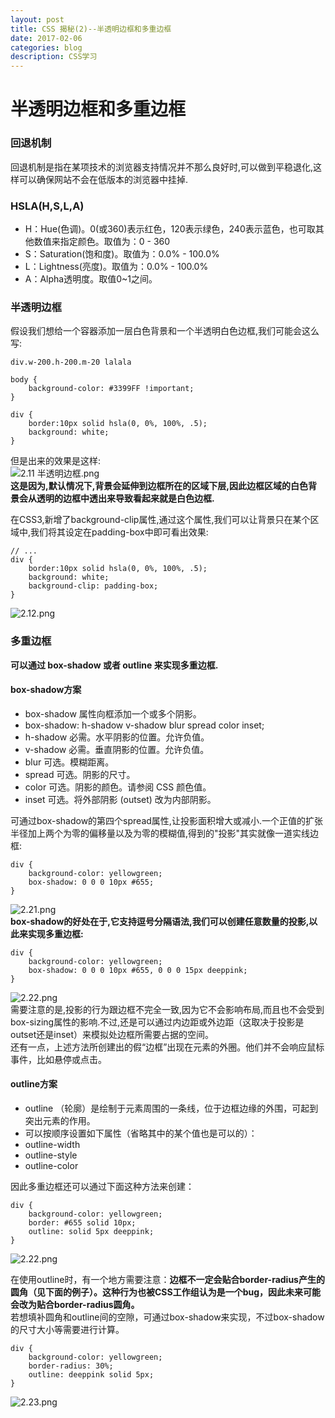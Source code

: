 ```yaml
---
layout: post
title: CSS 揭秘(2)--半透明边框和多重边框  
date: 2017-02-06
categories: blog
description: CSS学习
---
```


# 半透明边框和多重边框            

### 回退机制      
回退机制是指在某项技术的浏览器支持情况并不那么良好时,可以做到平稳退化,这样可以确保网站不会在低版本的浏览器中挂掉.      

### HSLA(H,S,L,A)      
 - H：Hue(色调)。0(或360)表示红色，120表示绿色，240表示蓝色，也可取其他数值来指定颜色。取值为：0 - 360      
 - S：Saturation(饱和度)。取值为：0.0% - 100.0%      
 - L：Lightness(亮度)。取值为：0.0% - 100.0%      
 - A：Alpha透明度。取值0~1之间。      

### 半透明边框      
假设我们想给一个容器添加一层白色背景和一个半透明白色边框,我们可能会这么写:      

```
div.w-200.h-200.m-20 lalala

body {
	background-color: #3399FF !important;
}

div {
	border:10px solid hsla(0, 0%, 100%, .5);
	background: white;
}
```
但是出来的效果是这样:      
![2.11 半透明边框.png](http://upload-images.jianshu.io/upload_images/3001083-81156c89d9dfca12.png?imageMogr2/auto-orient/strip%7CimageView2/2/w/1240)      
**这是因为,默认情况下,背景会延伸到边框所在的区域下层,因此边框区域的白色背景会从透明的边框中透出来导致看起来就是白色边框.**      

在CSS3,新增了background-clip属性,通过这个属性,我们可以让背景只在某个区域中,我们将其设定在padding-box中即可看出效果:      

```
// ...
div {
	border:10px solid hsla(0, 0%, 100%, .5);
	background: white;
	background-clip: padding-box;
}
```
![2.12.png](http://upload-images.jianshu.io/upload_images/3001083-c1b26dc4e5d06659.png?imageMogr2/auto-orient/strip%7CimageView2/2/w/1240)      

### 多重边框      
**可以通过 box-shadow 或者 outline 来实现多重边框.**      

#### box-shadow方案      
 - box-shadow 属性向框添加一个或多个阴影。      
 - box-shadow: h-shadow v-shadow blur spread color inset;      
 - h-shadow	必需。水平阴影的位置。允许负值。      
 - v-shadow	必需。垂直阴影的位置。允许负值。      
 - blur	可选。模糊距离。      
 - spread	可选。阴影的尺寸。      
 - color	可选。阴影的颜色。请参阅 CSS 颜色值。      
 - inset	可选。将外部阴影 (outset) 改为内部阴影。      

可通过box-shadow的第四个spread属性,让投影面积增大或减小.一个正值的扩张半径加上两个为零的偏移量以及为零的模糊值,得到的"投影"其实就像一道实线边框:      

```
div {
	background-color: yellowgreen;
	box-shadow: 0 0 0 10px #655;
}
```
![2.21.png](http://upload-images.jianshu.io/upload_images/3001083-c67f121cbe60b2c2.png?imageMogr2/auto-orient/strip%7CimageView2/2/w/1240)      
**box-shadow的好处在于,它支持逗号分隔语法,我们可以创建任意数量的投影,以此来实现多重边框:**      

```
div {
	background-color: yellowgreen;
	box-shadow: 0 0 0 10px #655, 0 0 0 15px deeppink;
}
```
![2.22.png](http://upload-images.jianshu.io/upload_images/3001083-046d916a334c7903.png?imageMogr2/auto-orient/strip%7CimageView2/2/w/1240)      
需要注意的是,投影的行为跟边框不完全一致,因为它不会影响布局,而且也不会受到box-sizing属性的影响.不过,还是可以通过内边距或外边距（这取决于投影是outset还是inset）来模拟处边框所需要占据的空间。      
还有一点，上述方法所创建出的假“边框”出现在元素的外圈。他们并不会响应鼠标事件，比如悬停或点击。      

#### outline方案      
 - outline （轮廓）是绘制于元素周围的一条线，位于边框边缘的外围，可起到突出元素的作用。      
 - 可以按顺序设置如下属性（省略其中的某个值也是可以的）：      
 - outline-width      
 - outline-style                  
 - outline-color       

因此多重边框还可以通过下面这种方法来创建：      

```
div {
	background-color: yellowgreen;
	border: #655 solid 10px; 
	outline: solid 5px deeppink;
}
```
![2.22.png](http://upload-images.jianshu.io/upload_images/3001083-046d916a334c7903.png?imageMogr2/auto-orient/strip%7CimageView2/2/w/1240)      

在使用outline时，有一个地方需要注意：**边框不一定会贴合border-radius产生的圆角（见下面的例子）。这种行为也被CSS工作组认为是一个bug，因此未来可能会改为贴合border-radius圆角。**      
若想填补圆角和outline间的空隙，可通过box-shadow来实现，不过box-shadow的尺寸大小等需要进行计算。      

```
div {
	background-color: yellowgreen;
	border-radius: 30%;	
	outline: deeppink solid 5px;
}
```
![2.23.png](http://upload-images.jianshu.io/upload_images/3001083-78e7a24bb1322041.png?imageMogr2/auto-orient/strip%7CimageView2/2/w/1240)      
